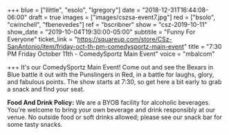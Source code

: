 +++
blue = ["llittle", "esolo", "lgregory"]
date = "2018-12-31T16:44:08-06:00"
draft = true
images = ["images/cszsa-event7.jpg"]
red = ["bsolo", "cwinchell", "fbenevedes"]
ref = "bscribner"
show = "csz-2019-10-11"
show_date = "2019-10-04T19:30:00-05:00"
subtitile = "Funny For Everyone"
ticket_link = "https://squareup.com/store/CSz-SanAntonio/item/friday-oct-th-pm-comedysportz-main-event"
title = "7:30 PM Friday October 11th - ComedySportz Main Event"
voice = "mbalcom"

+++
It's our ComedySportz Main Event! Come out and see the Bexars in Blue battle it out with the Punslingers in Red, in a battle for laughs, glory, and fabulous points. The show starts at 7:30, so get here a bit early to grab a snack and find your seat.

**Food And Drink Policy:** We are a BYOB facility for alcoholic beverages. You're welcome to bring your own beverage and drink responsibly at our venue. No outside food or soft drinks allowed; please see our snack bar for some tasty snacks.